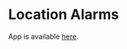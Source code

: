 # Location Alarms

App is available [here](https://play.google.com/store/apps/details?id=com.localarms).

